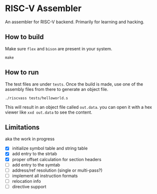 # RISC-V Assembler
An assembler for RISC-V backend. Primarily for learning
and hacking.

## How to build
Make sure `flex` and `bison` are present in your system.
```
make
```
## How to run
The test files are under `tests`. Once the build is made,
use one of the assembly files from there to generate an
object file.
```
./riscvass tests/helloworld.s
```

This will result in an object file called `out.data`. you
can open it with a hex viewer like `xxd out.data` to see
the content.

## Limitations
aka the work in progress
- [x] initialize symbol table and string table
- [x] add entry to the strtab
- [x] proper offset calculation for section headers
- [ ] add entry to the symtab
- [ ] address/ref resolution (single or multi-pass?)
- [ ] implement all instruction formats
- [ ] relocation info
- [ ] directive support
